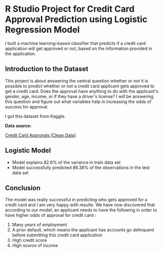 # R Studio Project for Credit Card Approval Prediction using Logistic Regression Model

I built a machine learning-based classifier that predicts if a credit card application will get approved or not, based on the information provided in the application.


## Introduction to the Dataset

This project is about answering the central question whether or not it is possible to predict whether or not a credit card applicant gets approved to get a credit card. Does the approval have anything to do with the applicant's gender, age, income, or if they have a driver's license? I will be answering this question and figure out what variables help in increasing the odds of success for approval.

I got this dataset from Kaggle. 

**Data source:** 

<a href="https://www.kaggle.com/datasets/samuelcortinhas/credit-card-approval-clean-data?resource=download&select=clean_dataset.csv">Credit Card Approvals (Clean Data)</a>

## Logistic Model

- Model explains 82.6% of the variance in train data set
- Model successfully predicted 86.38% of the observations in the test data set

## Conclusion

The model was really successful in predicting who gets approved for a credit card and I am very happy with results. We have now discovered that according to our model, an applicant needs to have the following in order to have higher odds of approval for credit card : 

1. Many years of employment 
2. A prior default, which means the applicant has accounts go delinquent before submitting this credit card application
3. High credit score 
4. High source of income

